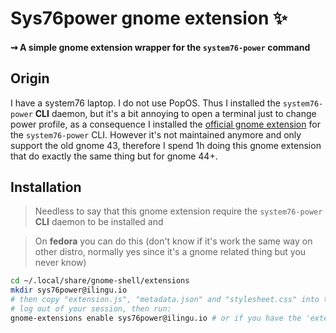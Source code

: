 # Sys76power gnome extension ✨

#### ⇝ A simple gnome extension wrapper for the `system76-power` command

## Origin

I have a system76 laptop. I do not use PopOS. Thus I installed the `system76-power` **CLI** daemon, but it's a bit annoying to open a terminal just to change power profile, as a consequence I installed the [official gnome extension](https://github.com/pop-os/gnome-shell-extension-system76-power) for the `system76-power` CLI. However it's not maintained anymore and only support the old gnome 43, therefore I spend 1h doing this gnome extension that do exactly the same thing but for gnome 44+.

## Installation

> Needless to say that this gnome extension require the `system76-power` **CLI** daemon to be installed and

> On **fedora** you can do this (don't know if it's work the same way on other distro, normally yes since it's a gnome related thing but you never know)

```bash
cd ~/.local/share/gnome-shell/extensions
mkdir sys76power@ilingu.io
# then copy "extension.js", "metadata.json" and "stylesheet.css" into the newly created folder 'sys76power@ilingu.io'
# log out of your session, then run:
gnome-extensions enable sys76power@ilingu.io # or if you have the 'extension' app you can also enable it here
```
